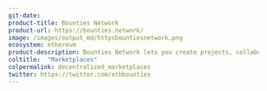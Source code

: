 ```yaml
---
git-date: 
product-title: Bounties Network
product-url: https://bounties.network/
image: /images/output_md/httpsbountiesnetwork.png
ecosystem: ethereum
product-description: Bounties Network lets you create projects, collaborate, and get paid for doing freelance work in any domain.
coltitle:  "Marketplaces"
colpermalink: decentralized_marketplaces
twitter: https://twitter.com/ethbounties
---
```


